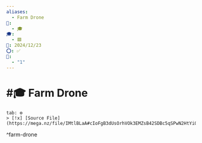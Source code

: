 ```yaml
---
aliases:
  - Farm Drone
📁:
  - 🎓
🎓:
  - 🟩
📅: 2024/12/23
⭕: ✅
🔢:
  - "1"
---
```

# #🎓 Farm Drone

```tabs
tab: ⚙️
> [!x] [Source File](https://mega.nz/file/IMtlBLaA#cIoFgB3dUsOrhVOk3EMZsB42SDBc5qSPwN2HtYiQMGs)
```

^farm-drone